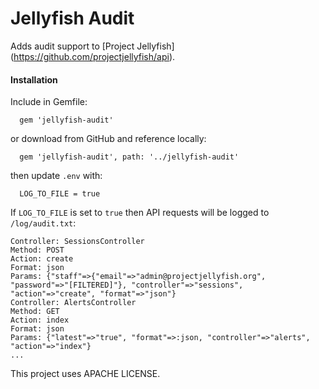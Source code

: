 Jellyfish Audit
=======
Adds audit support to [Project Jellyfish] (https://github.com/projectjellyfish/api).

#### Installation
Include in Gemfile:
```
  gem 'jellyfish-audit'
```
or download from GitHub and reference locally:
```
  gem 'jellyfish-audit', path: '../jellyfish-audit'
```
then update `.env` with:
```
  LOG_TO_FILE = true
```
If `LOG_TO_FILE` is set to `true` then API requests will be logged to `/log/audit.txt`: 
```
Controller: SessionsController
Method: POST
Action: create
Format: json
Params: {"staff"=>{"email"=>"admin@projectjellyfish.org", "password"=>"[FILTERED]"}, "controller"=>"sessions", "action"=>"create", "format"=>"json"}
Controller: AlertsController
Method: GET
Action: index
Format: json
Params: {"latest"=>"true", "format"=>:json, "controller"=>"alerts", "action"=>"index"}
...
```
This project uses APACHE LICENSE.